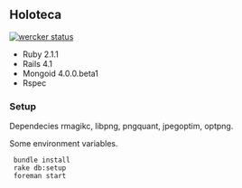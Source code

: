 ## Holoteca

[![wercker status](https://app.wercker.com/status/8ef3efb0eed1f5fed88add0d6e7d0dbf/m/ "wercker status")](https://app.wercker.com/project/bykey/8ef3efb0eed1f5fed88add0d6e7d0dbf)

* Ruby 2.1.1
* Rails 4.1
* Mongoid 4.0.0.beta1
* Rspec

### Setup

Dependecies rmagikc, libpng, pngquant, jpegoptim, optpng.

Some environment variables.


```
 bundle install
 rake db:setup
 foreman start

```
